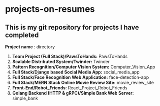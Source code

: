 # projects-on-resumes

## This is my git repository for projects I have completed

**Project name** : directory
1. **Team Project (Full Stack)/PawsToHands:**               PawsToHands
2. **Scalable Distributed System/Twinder:**                 Twinder
3. **Pattern Recognition/Computer Vision System:**          Computer_Vision_App
4. **Full Stack/Django based Social Media App:**            social_media_app
5. **Full Stack/Face Recognition Web Application:**         face-detection-app
6. **Full Stack/MERN Stack Online Movie Review Site:**      movie_review_site
7. **Front-End/Robot_Friends:**                             React_Project_Robot_Friends
8. **Golang Backend (HTTP & gRPC)/Simple Bank Web Server:**  simple_bank
